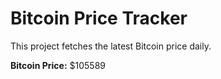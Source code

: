 # Bitcoin Price Tracker

This project fetches the latest Bitcoin price daily.

**Bitcoin Price:** $105589
